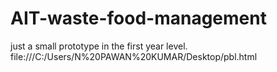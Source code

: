 # AIT-waste-food-management
just a small prototype in the first year level.
file:///C:/Users/N%20PAWAN%20KUMAR/Desktop/pbl.html
